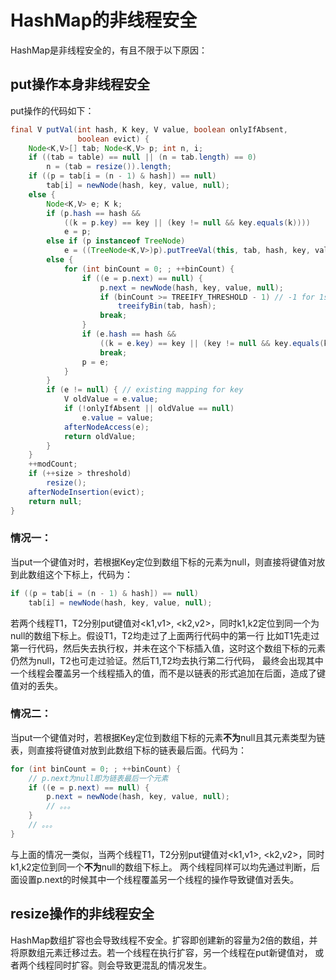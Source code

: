 # HashMap的非线程安全
HashMap是非线程安全的，有且不限于以下原因：

## put操作本身非线程安全
put操作的代码如下：
```java
final V putVal(int hash, K key, V value, boolean onlyIfAbsent,
               boolean evict) {
    Node<K,V>[] tab; Node<K,V> p; int n, i;
    if ((tab = table) == null || (n = tab.length) == 0)
        n = (tab = resize()).length;
    if ((p = tab[i = (n - 1) & hash]) == null)
        tab[i] = newNode(hash, key, value, null);
    else {
        Node<K,V> e; K k;
        if (p.hash == hash &&
            ((k = p.key) == key || (key != null && key.equals(k))))
            e = p;
        else if (p instanceof TreeNode)
            e = ((TreeNode<K,V>)p).putTreeVal(this, tab, hash, key, value);
        else {
            for (int binCount = 0; ; ++binCount) {
                if ((e = p.next) == null) {
                    p.next = newNode(hash, key, value, null);
                    if (binCount >= TREEIFY_THRESHOLD - 1) // -1 for 1st
                        treeifyBin(tab, hash);
                    break;
                }
                if (e.hash == hash &&
                    ((k = e.key) == key || (key != null && key.equals(k))))
                    break;
                p = e;
            }
        }
        if (e != null) { // existing mapping for key
            V oldValue = e.value;
            if (!onlyIfAbsent || oldValue == null)
                e.value = value;
            afterNodeAccess(e);
            return oldValue;
        }
    }
    ++modCount;
    if (++size > threshold)
        resize();
    afterNodeInsertion(evict);
    return null;
}
```

### 情况一：
当put一个键值对时，若根据Key定位到数组下标的元素为null，则直接将键值对放到此数组这个下标上，代码为：
```java
if ((p = tab[i = (n - 1) & hash]) == null)
    tab[i] = newNode(hash, key, value, null);
```
若两个线程T1，T2分别put键值对<k1,v1>, <k2,v2>，同时k1,k2定位到同一个为null的数组下标上。假设T1，T2均走过了上面两行代码中的第一行
比如T1先走过第一行代码，然后失去执行权，并未在这个下标插入值，这时这个数组下标的元素仍然为null，T2也可走过验证。然后T1,T2均去执行第二行代码，
最终会出现其中一个线程会覆盖另一个线程插入的值，而不是以链表的形式追加在后面，造成了键值对的丢失。

### 情况二：
当put一个键值对时，若根据Key定位到数组下标的元素**不为**null且其元素类型为链表，则直接将键值对放到此数组下标的链表最后面。代码为：
```java
for (int binCount = 0; ; ++binCount) {
    // p.next为null即为链表最后一个元素
    if ((e = p.next) == null) {
        p.next = newNode(hash, key, value, null);
        // 。。。
    }
    // 。。。
}
```
与上面的情况一类似，当两个线程T1，T2分别put键值对<k1,v1>, <k2,v2>，同时k1,k2定位到同一个**不为**null的数组下标上。
两个线程同样可以均先通过判断，后面设置p.next的时候其中一个线程覆盖另一个线程的操作导致键值对丢失。

## resize操作的非线程安全
HashMap数组扩容也会导致线程不安全。扩容即创建新的容量为2倍的数组，并将原数组元素迁移过去。若一个线程在执行扩容，另一个线程在put新键值对，
或者两个线程同时扩容。则会导致更混乱的情况发生。
